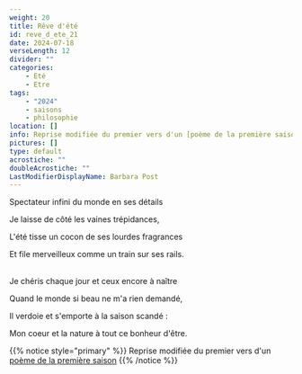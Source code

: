 ```yaml
---
weight: 20
title: Rêve d'été
id: reve_d_ete_21
date: 2024-07-18
verseLength: 12
divider: ""
categories:
    - Eté
    - Etre
tags:
    - "2024"
    - saisons
    - philosophie
location: []
info: Reprise modifiée du premier vers d'un [poème de la première saison](../1_premiere_saison/ville_de_mes_amours)
pictures: []
type: default
acrostiche: ""
doubleAcrostiche: ""
LastModifierDisplayName: Barbara Post
---
```

Spectateur infini du monde en ses détails

Je laisse de côté les vaines trépidances,

L'été tisse un cocon de ses lourdes fragrances

Et file merveilleux comme un train sur ses rails.

 \
Je chéris chaque jour et ceux encore à naître

Quand le monde si beau ne m'a rien demandé,

Il verdoie et s'emporte à la saison scandé :

Mon coeur et la nature à tout ce bonheur d'être.

<!-- FM:Snippet:Start data:{"id":"_simpleNotice","fields":[{"name":"content","value":"Reprise modifiée du premier vers d'un [poème de la première saison](../1_premiere_saison/ville_de_mes_amours)"}]} -->
{{% notice style="primary" %}}
Reprise modifiée du premier vers d'un [poème de la première saison](../1_premiere_saison/ville_de_mes_amours)
{{% /notice %}}
<!-- FM:Snippet:End -->